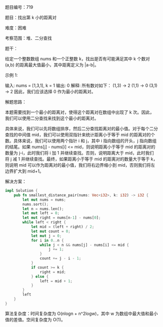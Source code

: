 题目编号：719

题目：找出第 k 小的距离对

难度：困难

考察范围：堆、二分查找

题干：

给定一个整数数组 nums 和一个正整数 k，找出是否有可能满足其中 k 个数对(a,b) 的距离最大值最小，其中距离定义为 |a-b|。

示例 1:

输入: nums = [1,3,1], k = 1
输出: 0 
解释: 所有数对如下：
(1,3) -> 2
(1,1) -> 0
(3,1) -> 2
因此，我们应该选择 0 作为最小的距离对。

解题思路：

本题需要找到一个最小的距离对，使得这个距离对在数组中出现了 k 次。因此，我们可以使用二分查找来找到这个最小的距离对。

具体来说，我们可以先将数组排序，然后二分查找距离对的最小值。对于每个二分查找的中间值 mid，我们可以使用双指针来统计距离小于等于 mid 的距离对的个数。具体来说，我们可以使用两个指针 i 和 j，其中 i 指向数组的开头，j 指向数组的结尾。如果 nums[j] - nums[i] <= mid，则说明距离小于等于 mid 的距离对的数量为 j-i，此时我们将 i 加 1 并继续查找。否则，说明距离大于 mid，此时我们将 j 减 1 并继续查找。最终，如果距离小于等于 mid 的距离对的数量大于等于 k，则说明 mid 可以作为距离对的最小值，我们将右边界缩小到 mid，否则我们将左边界扩大到 mid+1。

解决方案：

```rust
impl Solution {
    pub fn smallest_distance_pair(nums: Vec<i32>, k: i32) -> i32 {
        let mut nums = nums;
        nums.sort();
        let n = nums.len();
        let mut left = 0;
        let mut right = nums[n-1] - nums[0];
        while left < right {
            let mid = (left + right) / 2;
            let mut count = 0;
            let mut j = 0;
            for i in 0..n {
                while j < n && nums[j] - nums[i] <= mid {
                    j += 1;
                }
                count += j - i - 1;
            }
            if count >= k {
                right = mid;
            } else {
                left = mid + 1;
            }
        }
        left
    }
}
```

算法复杂度：时间复杂度为 O(nlogn + n^2logw)，其中 w 为数组中最大值和最小值的差值。空间复杂度为 O(1)。